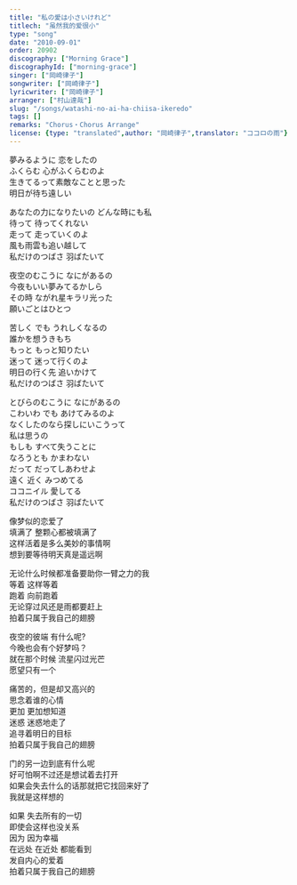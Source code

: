 ```yaml
---
title: "私の愛は小さいけれど"
titlech: "虽然我的爱很小"
type: "song"
date: "2010-09-01"
order: 20902
discography: ["Morning Grace"]
discographyId: ["morning-grace"]
singer: ["岡崎律子"]
songwriter: ["岡崎律子"]
lyricwriter: ["岡崎律子"]
arranger: ["村山達哉"]
slug: "/songs/watashi-no-ai-ha-chiisa-ikeredo"
tags: []
remarks: "Chorus・Chorus Arrange"
license: {type: "translated",author: "岡崎律子",translator: "ココロの雨"}
---
```


夢みるように 恋をしたの   
ふくらむ 心がふくらむのよ   
生きてるって素敵なことと思った  
明日が待ち遠しい   
  
あなたの力になりたいの どんな時にも私   
待って 待ってくれない   
走って 走っていくのよ   
風も雨雲も追い越して  
私だけのつばさ 羽ばたいて  
  
夜空のむこうに なにがあるの  
今夜もいい夢みてるかしら   
その時 ながれ星キラリ光った   
願いごとはひとつ  
  
苦しく でも うれしくなるの   
誰かを想うきもち  
もっと もっと知りたい  
迷って 迷って行くのよ   
明日の行く先 追いかけて   
私だけのつばさ 羽ばたいて   
  
とびらのむこうに なにがあるの   
こわいわ でも あけてみるのよ   
なくしたのなら探しにいこうって   
私は思うの  
もしも すべて失うことに   
なろうとも かまわない  
だって だってしあわせよ   
遠く 近く みつめてる   
ココニイル 愛してる   
私だけのつばさ 羽ばたいて  

<!-- 翻译 -->

像梦似的恋爱了  
填满了 整颗心都被填满了  
这样活着是多么美妙的事情啊  
想到要等待明天真是遥远啊  
  
无论什么时候都准备要助你一臂之力的我  
等着 这样等着  
跑着 向前跑着  
无论穿过风还是雨都要赶上  
拍着只属于我自己的翅膀  
  
夜空的彼端 有什么呢?  
今晚也会有个好梦吗？  
就在那个时候 流星闪过光芒  
愿望只有一个  
  
痛苦的，但是却又高兴的  
思念着谁的心情   
更加 更加想知道   
迷惑 迷惑地走了   
追寻着明日的目标  
拍着只属于我自己的翅膀  
  
门的另一边到底有什么呢   
好可怕啊不过还是想试着去打开  
如果会失去什么的话那就把它找回来好了   
我就是这样想的  
  
如果 失去所有的一切  
即使会这样也没关系  
因为 因为幸福  
在远处 在近处 都能看到  
发自内心的爱着  
拍着只属于我自己的翅膀
